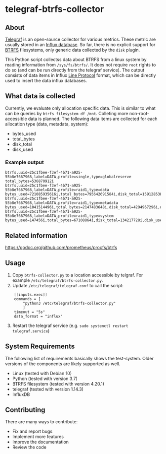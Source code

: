 # telegraf-btrfs-collector

## About
[Telegraf](https://www.influxdata.com/time-series-platform/telegraf/) is an open-source collector for various metrics.
These metric are usually stored in an [Influx database](https://www.influxdata.com/products/influxdb-overview/).
So far, there is no explicit support for [BTRFS](https://btrfs.wiki.kernel.org/index.php/Main_Page) filesystems, only generic data collected by the `disk` plugin.

This Python script collectss data about BTRFS from a linux system by reading information from `/sys/fs/btrfs/`.
It does not require `root` rights to do so (and can be run directly from the telegraf service).
The output consists of data items in Influx [Line Protocol](https://v2.docs.influxdata.com/v2.0/reference/syntax/line-protocol/) format, which can be directly used to insert the data influx databases.

## What data is collected
Currently, we evaluate only allocation specific data.
This is similar to what can be queries by `btrfs filesystem df /mnt`.
Colleting more non-root-accessible data is planned.
The following data items are collected for each allocation type (data, metadata, system):
* bytes_used
* total_bytes
* disk_total
* disk_used

### Example output
```
btrfs,uuid=25c1fbee-f3ef-4b71-a925-55b8e7667968,label=DATA,profile=single,type=globalreserve total_bytes=536870912i
btrfs,uuid=25c1fbee-f3ef-4b71-a925-55b8e7667968,label=DATA,profile=raid1,type=data bytes_used=721085935616i,total_bytes=795642691584i,disk_total=1591285383168i,disk_used=1442171871232i
btrfs,uuid=25c1fbee-f3ef-4b71-a925-55b8e7667968,label=DATA,profile=raid1,type=metadata bytes_used=1041514496i,total_bytes=2147483648i,disk_total=4294967296i,disk_used=2083028992i
btrfs,uuid=25c1fbee-f3ef-4b71-a925-55b8e7667968,label=DATA,profile=raid1,type=system bytes_used=147456i,total_bytes=67108864i,disk_total=134217728i,disk_used=294912i
```

## Related information
https://godoc.org/github.com/prometheus/procfs/btrfs

## Usage
1. Copy `btrfs-collector.py` to a location accessible by telgraf. For example `/etc/telegraf/btrfs-collector.py`.
2. Update `/etc/telegraf/telegraf.conf` to call the script:

```
    [[inputs.exec]]
    commands = [
        "python3 /etc/telegraf/btrfs-collector.py"
        ]
    timeout = "5s"
    data_format = "influx"
```
3. Restart the telegraf service (e.g. `sudo systemctl restart telegraf.service`)

## System Requirements
The following list of requirements basically shows the test-system.
Older versions of the components are likely supported as well.
* Linux (tested with Debian 10)
* Python (tested with version 3.7)
* BTRFS filesystem (tested with version 4.20.1)
* telegraf (tested with version 1.14.3)
* InfluxDB

## Contributing
There are many ways to contribute:
- Fix and report bugs
- Implement more features
- Improve the documentation
- Review the code
